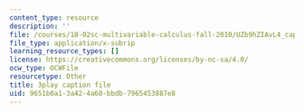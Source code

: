 ```yaml
---
content_type: resource
description: ''
file: /courses/18-02sc-multivariable-calculus-fall-2010/UZb9hZIAvL4_captions.vtt
file_type: application/x-subrip
learning_resource_types: []
license: https://creativecommons.org/licenses/by-nc-sa/4.0/
ocw_type: OCWFile
resourcetype: Other
title: 3play caption file
uid: 9651b0a1-3a42-4a68-bbdb-7965453887e8
---
```

